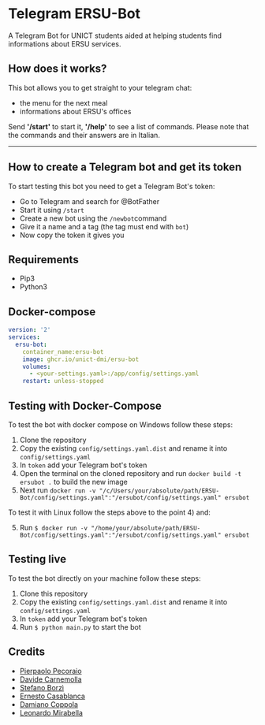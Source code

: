 # Telegram ERSU-Bot
A Telegram Bot for UNICT students aided at helping students find informations about ERSU services.

## How does it works?
This bot allows you to get straight to your telegram chat:
- the menu for the next meal
- informations about ERSU's offices

Send **'/start'** to start it, **'/help'** to see a list of commands.
Please note that the commands and their answers are in Italian.

---

## How to create a Telegram bot and get its token
To start testing this bot you need to get a Telegram Bot's token:
- Go to Telegram and search for @BotFather
- Start it using `/start`
- Create a new bot using the `/newbot`command
- Give it a name and a tag (the tag must end with `bot`)
- Now copy the token it gives you

## Requirements
- Pip3
- Python3

## Docker-compose
```yaml
version: '2'
services:
  ersu-bot:
    container_name:ersu-bot
    image: ghcr.io/unict-dmi/ersu-bot
    volumes:
      - <your-settings.yaml>:/app/config/settings.yaml
    restart: unless-stopped
```

## Testing with Docker-Compose
To test the bot with docker compose on Windows follow these steps:
1) Clone the repository
2) Copy the existing `config/settings.yaml.dist` and rename it into `config/settings.yaml`
3) In `token` add your Telegram bot's token
4) Open the terminal on the cloned repository and run ```docker build -t ersubot .``` to build the new image
5) Next run ```docker run -v "/c/Users/your/absolute/path/ERSU-Bot/config/settings.yaml":"/ersubot/config/settings.yaml" ersubot```

To test it with Linux follow the steps above to the point 4) and:

5) Run ```$ docker run -v "/home/your/absolute/path/ERSU-Bot/config/settings.yaml":"/ersubot/config/settings.yaml" ersubot```


## Testing live
To test the bot directly on your machine follow these steps:
1) Clone this repository
2) Copy the existing `config/settings.yaml.dist` and rename it into `config/settings.yaml`
3) In `token` add your Telegram bot's token
4) Run `$ python main.py` to start the bot

## Credits
- [Pierpaolo Pecoraio](https://github.com/Pierpaolo791)
- [Davide Carnemolla](https://github.com/daxcpp)
- [Stefano Borzì](https://github.com/Helias)
- [Ernesto Casablanca](https://github.com/TendTo)
- [Damiano Coppola](https://github.com/DefEnge)
- [Leonardo Mirabella](https://github.com/infrablue0)